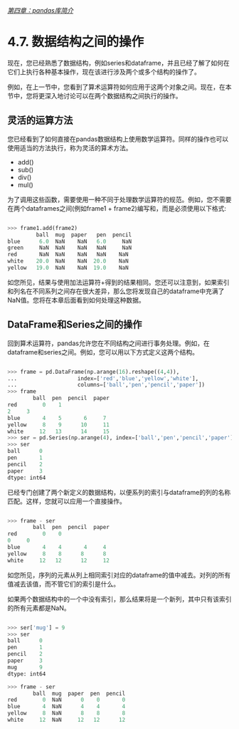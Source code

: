 

[*第四章：pandas库简介*](./README.md)

# 4.7. 数据结构之间的操作

现在，您已经熟悉了数据结构，例如series和dataframe，并且已经了解了如何在它们上执行各种基本操作，现在该进行涉及两个或多个结构的操作了。

例如，在上一节中，您看到了算术运算符如何应用于这两个对象之间。现在，在本节中，您将更深入地讨论可以在两个数据结构之间执行的操作。

## 灵活的运算方法

您已经看到了如何直接在pandas数据结构上使用数学运算符。同样的操作也可以使用适当的方法执行，称为灵活的算术方法。

* add()
* sub()
* div()
* mul()

为了调用这些函数，需要使用一种不同于处理数学运算符的规范。例如，您不需要在两个dataframes之间(例如frame1 + frame2)编写和，而是必须使用以下格式:

```python

>>> frame1.add(frame2)
         ball  mug  paper   pen  pencil
blue      6.0  NaN    NaN   6.0     NaN
green     NaN  NaN    NaN   NaN     NaN
red       NaN  NaN    NaN   NaN    NaN
white    20.0  NaN    NaN  20.0    NaN
yellow   19.0  NaN    NaN  19.0    NaN

```

如您所见，结果与使用加法运算符+得到的结果相同。您还可以注意到，如果索引和列名在不同系列之间存在很大差异，那么您将发现自己的dataframe中充满了NaN值。您将在本章后面看到如何处理这种数据。



## DataFrame和Series之间的操作

回到算术运算符，pandas允许您在不同结构之间进行事务处理。例如，在dataframe和series之间。例如，您可以用以下方式定义这两个结构。

```python

>>> frame = pd.DataFrame(np.arange(16).reshape((4,4)),
...                   index=['red','blue','yellow','white'],
...                   columns=['ball','pen','pencil','paper'])
>>> frame
        ball  pen  pencil  paper
red        0    1    
2     3
blue       4    5       6     7
yellow     8    9      10     11
white     12   13      14     15
>>> ser = pd.Series(np.arange(4), index=['ball','pen','pencil','paper'])
>>> ser
ball      0
pen       1
pencil    2
paper     3
dtype: int64
```

已经专门创建了两个新定义的数据结构，以便系列的索引与dataframe的列的名称匹配。这样，您就可以应用一个直接操作。

```python

>>> frame - ser
        ball  pen  pencil  paper
red        0    0    
0     0
blue       4    4       4     4
yellow     8    8      8      8
white     12   12      12     12
```

如您所见，序列的元素从列上相同索引对应的dataframe的值中减去。对列的所有值减去该值，而不管它们的索引是什么。

如果两个数据结构中的一个中没有索引，那么结果将是一个新列，其中只有该索引的所有元素都是NaN。

```python

>>> ser['mug'] = 9
>>> ser
ball      0
pen       1
pencil    2
paper     3
mug       9
dtype: int64

>>> frame - ser
        ball  mug  paper  pen  pencil
red        0  NaN      0    0       0
blue       4  NaN      4    4       4
yellow     8  NaN      8    8       8
white     12  NaN     12   12      12
```


